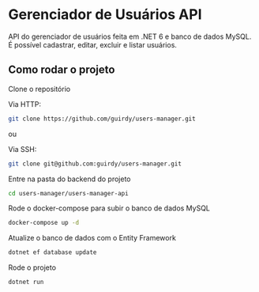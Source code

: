 # Gerenciador de Usuários API
API do gerenciador de usuários feita em .NET 6 e banco de dados MySQL.
É possível cadastrar, editar, excluir e listar usuários.

## Como rodar o projeto
Clone o repositório

Via HTTP:
```bash
git clone https://github.com/guirdy/users-manager.git
```

ou

Via SSH:
```bash
git clone git@github.com:guirdy/users-manager.git
```

Entre na pasta do backend do projeto
```bash
cd users-manager/users-manager-api
```

Rode o docker-compose para subir o banco de dados MySQL
```bash
docker-compose up -d
```

Atualize o banco de dados com o Entity Framework
```bash
dotnet ef database update
```

Rode o projeto
```bash
dotnet run
```

